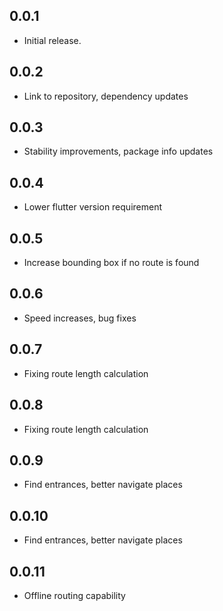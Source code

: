 ## 0.0.1

* Initial release.

## 0.0.2

* Link to repository, dependency updates 

## 0.0.3

* Stability improvements, package info updates

## 0.0.4

* Lower flutter version requirement

## 0.0.5

* Increase bounding box if no route is found

## 0.0.6

* Speed increases, bug fixes

## 0.0.7

* Fixing route length calculation 

## 0.0.8

* Fixing route length calculation

## 0.0.9

* Find entrances, better navigate places

## 0.0.10

* Find entrances, better navigate places

## 0.0.11

* Offline routing capability